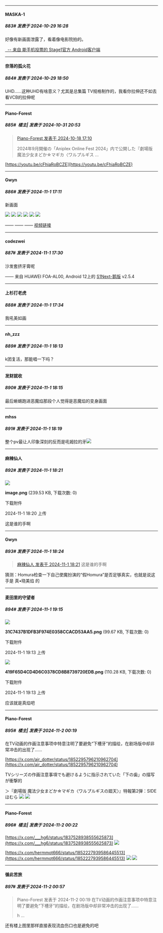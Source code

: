 ﻿
*****

####  MASKA-1  
##### 883#       发表于 2024-10-29 16:28

好像有新画面泄露了，看着像电影院拍的。

[  -- 来自 能手机投票的 Stage1官方 Android客户端](https://www.coolapk.com/apk/140634)


*****

####  奈落的孤火花  
##### 884#       发表于 2024-10-29 18:50

UHD……这种UHD有啥意义？尤其是总集篇 TV规格制作的，我看你拉伸还不如去看VCB的拉伸呢


*****

####  Piano-Forest  
##### 885#         楼主| 发表于 2024-10-31 20:53

<blockquote><a href="httphttps://bbs.saraba1st.com/2b/forum.php?mod=redirect&amp;goto=findpost&amp;pid=66483857&amp;ptid=2000984" target="_blank">Piano-Forest 发表于 2024-10-18 17:10</a>

2024年9月開催の「Aniplex Online Fest 2024」内で公開した『劇場版 魔法少女まどか☆マギカ〈ワルプルギス ...</blockquote>
[https://youtu.be/cFhiaRoBCZE](https://youtu.be/cFhiaRoBCZE)


*****

####  Gwyn  
##### 886#       发表于 2024-11-1 17:11

新画面

<img src="https://p.sda1.dev/20/516f005e153155f25b97141df4c46007/Screenshot_2024-11-01-17-04-43-936_by.green.tuber.jpg" referrerpolicy="no-referrer">

<img src="https://p.sda1.dev/20/f90923dd1aa7e5cd4931c7e4452eff84/Screenshot_2024-11-01-17-05-08-165_by.green.tuber.jpg" referrerpolicy="no-referrer">

<img src="https://p.sda1.dev/20/e489e8e1f6747636ebebe289dbcaf48a/Screenshot_2024-11-01-17-05-23-871_by.green.tuber.jpg" referrerpolicy="no-referrer">

<img src="https://p.sda1.dev/20/56e1c9c114cd0e53c9f31a9d4df804f3/Screenshot_2024-11-01-17-05-34-472_by.green.tuber.jpg" referrerpolicy="no-referrer">

<img src="https://p.sda1.dev/20/b55ade962f7c3a9afc196acf658041c1/Screenshot_2024-11-01-17-06-10-146_by.green.tuber.jpg" referrerpolicy="no-referrer">

<img src="https://p.sda1.dev/20/0ded04fad0eaa74e075434938ef6997f/Screenshot_2024-11-01-17-06-28-476_by.green.tuber.jpg" referrerpolicy="no-referrer">

—— —— ——
[视频链接](https://www.youtube.com/watch?v=cFhiaRoBCZE)


*****

####  codezwei  
##### 887#       发表于 2024-11-1 17:30

沙发套挤牙膏呢

—— 来自 HUAWEI FOA-AL00, Android 12上的 [S1Next-鹅版](https://github.com/ykrank/S1-Next/releases) v2.5.4

*****

####  上杉打老虎  
##### 888#       发表于 2024-11-1 17:34

我吼美如画


*****

####  nh_zzz  
##### 889#       发表于 2024-11-1 18:13

k团复活，那能唱一下吗？

*****

####  发财就收  
##### 890#       发表于 2024-11-1 18:15

最后蜥蜴跑进恶魔焰那段个人觉得是恶魔焰的变身画面


*****

####  mhss  
##### 891#       发表于 2024-11-1 18:19

整个pv最让人印象深刻的反而是吼姆拉的牙<img src="https://static.saraba1st.com/image/smiley/face2017/018.png" referrerpolicy="no-referrer">

*****

####  麻辣仙人  
##### 892#       发表于 2024-11-1 18:21

<img src="https://img.saraba1st.com/forum/202411/01/182047w4tnqavryaqyxwta.png" referrerpolicy="no-referrer">

<strong>image.png</strong> (239.53 KB, 下载次数: 0)

下载附件

2024-11-1 18:20 上传

这是谁的手啊


*****

####  Gwyn  
##### 893#       发表于 2024-11-1 18:24

<blockquote><a href="httphttps://bbs.saraba1st.com/2b/forum.php?mod=redirect&amp;goto=findpost&amp;pid=66596929&amp;ptid=2000984" target="_blank">麻辣仙人 发表于 2024-11-1 18:21</a>
这是谁的手啊</blockquote>
猜测：Homura检查一下自己使魔扮演的“假Homura”是否足够真实，也就是说这手是 真•晓美焰 的


*****

####  麦田里的守望者  
##### 894#       发表于 2024-11-1 19:15

<img src="https://img.saraba1st.com/forum/202411/01/191300bq946iru94ps7pg6.png" referrerpolicy="no-referrer">

<strong>31C7437B1DFB3F974E0358CCACD53AA5.png</strong> (99.67 KB, 下载次数: 0)

下载附件

2024-11-1 19:13 上传

<img src="https://img.saraba1st.com/forum/202411/01/191305h6p154e3sz436535.png" referrerpolicy="no-referrer">

<strong>419F65D4CD4D6C0378CD8B8739720EDB.png</strong> (110.28 KB, 下载次数: 0)

下载附件

2024-11-1 19:13 上传

应该就是真焰吧


*****

####  Piano-Forest  
##### 895#         楼主| 发表于 2024-11-2 00:19

在TV动画的作画注意事项中特意注明了要避免“下槽牙”的描绘，在剧场版中却非常冲击的出现了…… ​​​

[https://x.com/air_dotter/status/1852295796210962704](https://x.com/air_dotter/status/1852295796210962704)

TVシリーズの作画注意事項でも避けるように指示されていた「下の歯」の描写が衝撃的

＞『劇場版 魔法少女まどか☆マギカ〈ワルプルギスの廻天〉』特報第2弾：SIDEほむら
<img src="https://p.sda1.dev/20/0fd6cbace16f3f595eef7695c14c3291/20241102_001902.jpg" referrerpolicy="no-referrer">
<img src="https://p.sda1.dev/20/025861e419e31f960a2565be60cf545e/20241102_001903.jpg" referrerpolicy="no-referrer">

*****

####  Piano-Forest  
##### 896#         楼主| 发表于 2024-11-2 00:22

[https://x.com/___hg6/status/1837528938555625873](https://x.com/___hg6/status/1837528938555625873)
<img src="https://p.sda1.dev/20/ff26ff542be57095a992d77d89c9c25b/20241102_002047.jpg" referrerpolicy="no-referrer">

[https://x.com/hermmot666/status/1852227939586445513](https://x.com/hermmot666/status/1852227939586445513)
<img src="https://p.sda1.dev/20/ad6b89d6d98c0e91ec62a1a47e9d9c96/20241102_002003.jpg" referrerpolicy="no-referrer">
<img src="https://p.sda1.dev/20/01cc3e4c70932e4032dbca59880c6a20/20241102_002007.jpg" referrerpolicy="no-referrer">


*****

####  循此苦旅  
##### 897#       发表于 2024-11-2 00:57

<blockquote>Piano-Forest 发表于 2024-11-2 00:19
在TV动画的作画注意事项中特意注明了要避免“下槽牙”的描绘，在剧场版中却非常冲击的出现了…… ​​​

h ...</blockquote>
还有楼上图里那样直接表现流血伤口也是避免的吧

